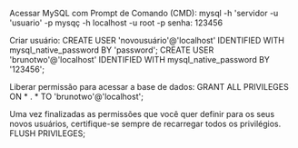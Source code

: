 Acessar MySQL com Prompt de Comando (CMD):
mysql -h 'servidor -u 'usuario' -p
mysqç -h localhost -u root -p
senha: 123456

Criar usuário:
CREATE USER 'novousuário'@'localhost' IDENTIFIED WITH mysql_native_password BY 'password';
CREATE USER 'brunotwo'@'localhost' IDENTIFIED WITH mysql_native_password BY '123456';

Liberar permissão para acessar a base de dados:
GRANT ALL PRIVILEGES ON * . * TO 'brunotwo'@'localhost';

Uma vez finalizadas as permissões que você quer definir para os seus novos usuários, certifique-se sempre de recarregar todos os privilégios.
FLUSH PRIVILEGES;